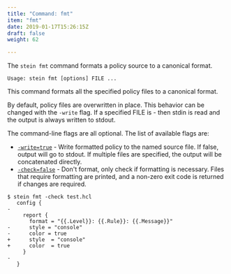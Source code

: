 ```yaml
---
title: "Command: fmt"
item: "fmt"
date: 2019-01-17T15:26:15Z
draft: false
weight: 62

---
```


The `stein fmt` command formats a policy source to a canonical format.

```
Usage: stein fmt [options] FILE ...
```

This command formats all the specified policy files to a canonical format.

By default, policy files are overwritten in place. This behavior can be changed with the `-write` flag. If a specified FILE is - then stdin is read and the output is always written to stdout.

The command-line flags are all optional. The list of available flags are:

- [`-write=true`](#write-true) - Write formatted policy to the named source file. If false, output will go to stdout. If multiple files are specified, the output will be concatenated directly.
- [`-check=false`](#check-false) - Don't format, only check if formatting is necessary. Files that require formatting are printed, and a non-zero exit code is returned if changes are required.

```console
$ stein fmt -check test.hcl
   config {
-
     report {
       format = "{{.Level}}: {{.Rule}}: {{.Message}}"
-      style = "console"
-      color = true
+      style  = "console"
+      color  = true
     }
-
   }
```
